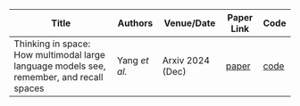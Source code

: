 | Title                                                                                             | Authors       | Venue/Date       | Paper Link                                   | Code                                         |
|---------------------------------------------------------------------------------------------------|---------------|------------------|----------------------------------------------|----------------------------------------------|
| Thinking in space: How multimodal large language models see, remember, and recall spaces          | Yang *et al.*   | Arxiv 2024 (Dec) | [paper](https://arxiv.org/pdf/2412.14171)  | [code](https://github.com/vision-x-nyu/thinking-in-space) |       
